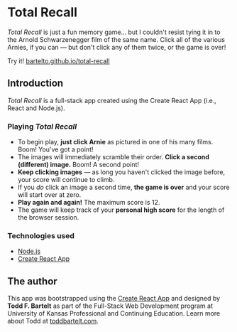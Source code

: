 # Total Recall

*Total Recall* is just a fun memory game... but I couldn't resist tying it in to the Arnold Schwarzenegger film of the same name. Click all of the various Arnies, if you can &mdash; but don't click any of them twice, or the game is over!

Try it! [bartelto.github.io/total-recall](http://bartelto.github.io/total-recall)

## Introduction

*Total Recall* is a full-stack app created using the Create React App (i.e., React and Node.js).

### Playing *Total Recall*
- To begin play, **just click Arnie** as pictured in one of his many films. Boom! You've got a point!
- The images will immediately scramble their order. **Click a second (different) image.** Boom! A second point!
- **Keep clicking images** &mdash; as long you haven't clicked the image before, your score will continue to climb.
- If you _do_ click an image a second time, **the game is over** and your score will start over at zero.
- **Play again and again!** The maximum score is 12.
- The game will keep track of your **personal high score** for the length of the browser session.

### Technologies used
- [Node.js](https://nodejs.org/en/)
- [Create React App](https://create-react-app.dev/)

## The author

This app was bootstrapped using the [Create React App](https://create-react-app.dev/) and designed by **Todd F. Bartelt** as part of the Full-Stack Web Development program at University of Kansas Professional and Continuing Education. Learn more about Todd at [toddbartelt.com](http://toddbartelt.com).